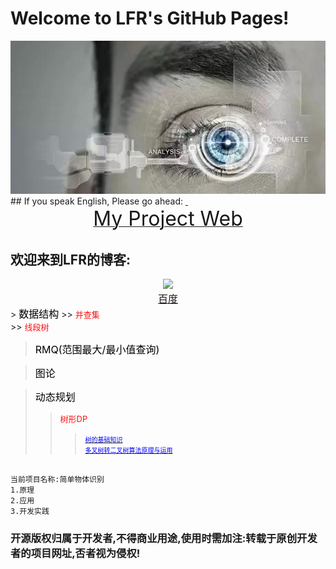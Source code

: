 # Welcome to LFR's GitHub Pages!
<center> <img src="https://github.com/HackerLFR/Machine-Visual/raw/master/2015031561739629.gif"> </center>
## If you speak English, Please go ahead:
<a href="https://github.com/HackerLFR/Machine-Visual">  <center> <font size="6">My Project Web</font> </center></a>

## 欢迎来到LFR的博客:
<center> <img src="http://www.baidu.com/img/bdlogo.gif"> </center>
<a href="http://www.baidu.com"><center> <font size="3"> 百度</font> </center></a> <br?
#### ACM算法 
<br/>
> <font color="#000000" size="3">数据结构</font>
>> <font color="#ff0f0f" size="2">并查集</font> <br/>
>> <font color="#ff0f0f" size="2">线段树</font> <br/>

> <font color="#000000" size="3">RMQ(范围最大/最小值查询)</font> <br/>



> <font color="#000000" size="3">图论</font> <br/>

> <font color="#000000" size="3">动态规划</font>
>> <font color="#ff0f0f" size="2">树形DP</font>
>>> <a href="https://github.com/HackerLFR/Machine-Visual/raw/master/ACM算法原理与程序模板/树形DP/树的基础知识"> <font color="#0000ff" size="1"> 树的基础知识</font> </a> <br/>
>>> <a href="https://github.com/HackerLFR/Machine-Visual/raw/master/ACM算法原理与程序模板/树形DP/多叉转二叉/多叉树转二叉树算法原理与运用"> <font color="#0000ff" size="1"> 多叉树转二叉树算法原理与运用</font> </a>



```markdown

当前项目名称:简单物体识别
1.原理
2.应用
3.开发实践
```
### 开源版权归属于开发者,不得商业用途,使用时需加注:转载于原创开发者的项目网址,否者视为侵权!

